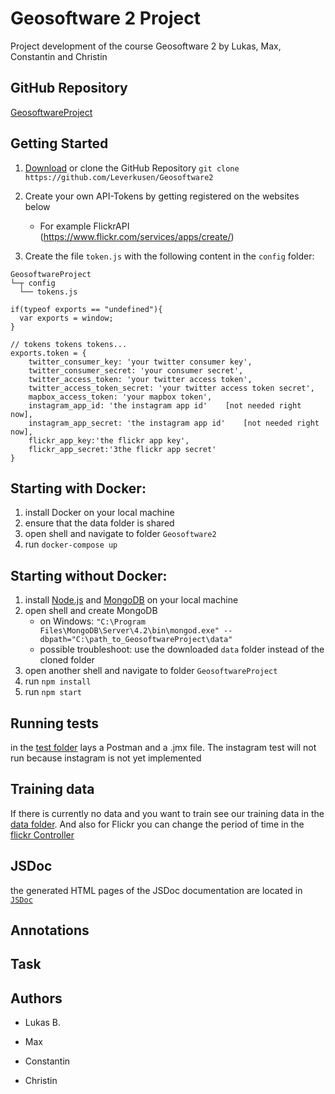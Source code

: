# Geosoftware 2 Project
Project development of the course Geosoftware 2 by Lukas, Max, Constantin and Christin

## GitHub Repository
[GeosoftwareProject](https://github.com/Leverkusen/Geosoftware2)

## Getting Started

1. [Download](https://github.com/Leverkusen/Geosoftware2/archive/master.zip) or clone the GitHub Repository
``git clone https://github.com/Leverkusen/Geosoftware2``

2. Create your own API-Tokens by getting registered on the websites below
   * For example FlickrAPI (https://www.flickr.com/services/apps/create/)

3. Create the file ``token.js`` with the following content in the ``config`` folder:

```
GeosoftwareProject
└─┬ config
  └── tokens.js
```

```// hack to make "exports" available in the browser as globals
if(typeof exports == "undefined"){
  var exports = window;
}

// tokens tokens tokens...
exports.token = {
    twitter_consumer_key: 'your twitter consumer key',
    twitter_consumer_secret: 'your consumer secret',
    twitter_access_token: 'your twitter access token',
    twitter_access_token_secret: 'your twitter access token secret',
    mapbox_access_token: 'your mapbox token',
    instagram_app_id: 'the instagram app id'    [not needed right now],
    instagram_app_secret: 'the instagram app id'    [not needed right now],
    flickr_app_key:'the flickr app key',
    flickr_app_secret:'3the flickr app secret'
}
```

## Starting with Docker:
1. install Docker on your local machine
2. ensure that the data folder is shared
3. open shell and navigate to folder ``Geosoftware2``
4. run ``docker-compose up``


## Starting without Docker:
1. install [Node.js](https://nodejs.org/en/) and [MongoDB](https://www.mongodb.com/download-center/community?) on your local machine
2. open shell and create MongoDB
   * on Windows: ``"C:\Program Files\MongoDB\Server\4.2\bin\mongod.exe" --dbpath="C:\path_to_GeosoftwareProject\data"``
   * possible troubleshoot: use the downloaded ``data`` folder instead of the cloned folder
3. open another shell and navigate to folder ``GeosoftwareProject``
4. run ``npm install``
5. run ``npm start``

## Running tests
in the [test folder](/test) lays a Postman and a .jmx file. The instagram test will not run because instagram is not yet implemented

## Training data
If there is currently no data and you want to train see our training data in the [data folder](/data). And also for Flickr you can change the period of time in the [flickr Controller](/controller/flicker.js)

## JSDoc
the generated HTML pages of the JSDoc documentation are located in [``JSDoc``](../master/out)


## Annotations


## Task


## Authors

   * Lukas B.
   * Max
   * Constantin
   
   * Christin
